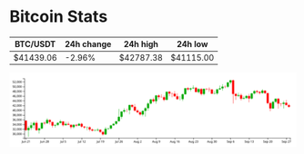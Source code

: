 # Bitcoin Stats

BTC/USDT|24h change|24h high|24h low|
|---|---|---|---|
|$41439.06|-2.96%|$42787.38|$41115.00|

<img src="./chart.svg">
